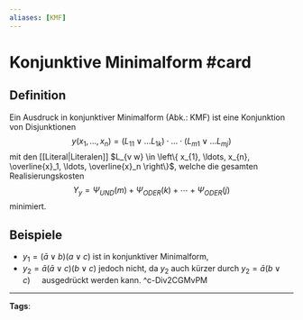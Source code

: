 ```yaml
---
aliases: [KMF]
---
```


# Konjunktive Minimalform #card
## Definition
Ein Ausdruck in konjunktiver Minimalform (Abk.: KMF) ist eine Konjunktion von Disjunktionen
$$
y\left(x_{1}, \ldots, x_{n}\right)=\left(L_{11} \vee \ldots L_{1 k}\right) \cdot \ldots \cdot\left(L_{m 1} \vee \ldots L_{m j}\right)
$$
mit den [[Literal|Literalen]] $L_{v w} \in \left\{ x_{1}, \ldots, x_{n}, \overline{x}_1, \ldots, \overline{x}_n \right\}$, welche die gesamten Realisierungskosten
$$
Y_{y}=\Psi_{U N D}(m)+\Psi_{O D E R}(k)+\cdots+\Psi_{O D E R}(j)
$$
minimiert.
## Beispiele
- $y_{1}=(\bar{a} \vee b)(a \vee c)$ ist in konjunktiver Minimalform,
- $y_{2}=\bar{a}(\bar{a} \vee c)(b \vee c)$ jedoch nicht, da $y_{2}$ auch kürzer durch $y_{2}=\bar{a}(b \vee c) \quad$ ausgedrückt werden kann.
^c-Div2CGMvPM
---
**Tags**: 
